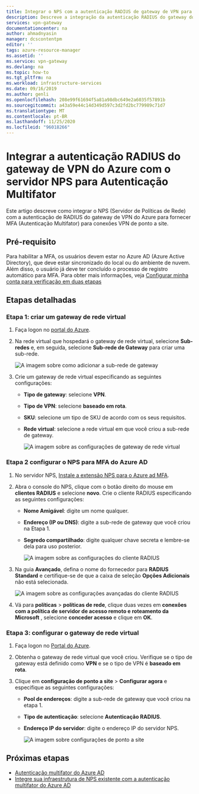 ```yaml
---
title: Integrar o NPS com a autenticação RADIUS de gateway de VPN para MFA
description: Descreve a integração da autenticação RADIUS do gateway do Azure com o servidor NPS para Autenticação Multifator.
services: vpn-gateway
documentationcenter: na
author: ahmadnyasin
manager: dcscontentpm
editor: ''
tags: azure-resource-manager
ms.assetid: ''
ms.service: vpn-gateway
ms.devlang: na
ms.topic: how-to
ms.tgt_pltfrm: na
ms.workload: infrastructure-services
ms.date: 09/16/2019
ms.author: genli
ms.openlocfilehash: 208e99f61694f5a81a98dbc649e2a6035f57891b
ms.sourcegitcommit: a43a59e44c14d349d597c3d2fd2bc779989c71d7
ms.translationtype: MT
ms.contentlocale: pt-BR
ms.lasthandoff: 11/25/2020
ms.locfileid: "96018266"
---
```

# <a name="integrate-azure-vpn-gateway-radius-authentication-with-nps-server-for-multi-factor-authentication"></a>Integrar a autenticação RADIUS do gateway de VPN do Azure com o servidor NPS para Autenticação Multifator 

Este artigo descreve como integrar o NPS (Servidor de Políticas de Rede) com a autenticação de RADIUS do gateway de VPN do Azure para fornecer MFA (Autenticação Multifator) para conexões VPN de ponto a site. 

## <a name="prerequisite"></a>Pré-requisito

Para habilitar a MFA, os usuários devem estar no Azure AD (Azure Active Directory), que deve estar sincronizado do local ou do ambiente de nuvem. Além disso, o usuário já deve ter concluído o processo de registro automático para MFA.  Para obter mais informações, veja [Configurar minha conta para verificação em duas etapas](../active-directory/user-help/multi-factor-authentication-end-user-first-time.md)

## <a name="detailed-steps"></a>Etapas detalhadas

### <a name="step-1-create-a-virtual-network-gateway"></a>Etapa 1: criar um gateway de rede virtual

1. Faça logon no [portal do Azure](https://portal.azure.com).
2. Na rede virtual que hospedará o gateway de rede virtual, selecione **Sub-redes** e, em seguida, selecione **Sub-rede de Gateway** para criar uma sub-rede. 

    ![A imagem sobre como adicionar a sub-rede de gateway](./media/vpn-gateway-radiuis-mfa-nsp/gateway-subnet.png)
3. Crie um gateway de rede virtual especificando as seguintes configurações:

    - **Tipo de gateway**: selecione **VPN**.
    - **Tipo de VPN**: selecione **baseado em rota**.
    - **SKU**: selecione um tipo de SKU de acordo com os seus requisitos.
    - **Rede virtual**: selecione a rede virtual em que você criou a sub-rede de gateway.

        ![A imagem sobre as configurações de gateway de rede virtual](./media/vpn-gateway-radiuis-mfa-nsp/create-vpn-gateway.png)


 
### <a name="step-2-configure-the-nps-for-azure-ad-mfa"></a>Etapa 2 configurar o NPS para MFA do Azure AD

1. No servidor NPS, [Instale a extensão NPS para o Azure ad MFA](../active-directory/authentication/howto-mfa-nps-extension.md#install-the-nps-extension).
2. Abra o console do NPS, clique com o botão direito do mouse em **clientes RADIUS** e selecione **novo**. Crie o cliente RADIUS especificando as seguintes configurações:

    - **Nome Amigável**: digite um nome qualquer.
    - **Endereço (IP ou DNS)**: digite a sub-rede de gateway que você criou na Etapa 1.
    - **Segredo compartilhado**: digite qualquer chave secreta e lembre-se dela para uso posterior.

      ![A imagem sobre as configurações do cliente RADIUS](./media/vpn-gateway-radiuis-mfa-nsp/create-radius-client1.png)

 
3.  Na guia **Avançado**, defina o nome do fornecedor para **RADIUS Standard** e certifique-se de que a caixa de seleção **Opções Adicionais** não está selecionada.

    ![A imagem sobre as configurações avançadas do cliente RADIUS](./media/vpn-gateway-radiuis-mfa-nsp/create-radius-client2.png)

4. Vá para **políticas**  >  **políticas de rede**, clique duas vezes em **conexões com a política de servidor de acesso remoto e roteamento da Microsoft** , selecione **conceder acesso** e clique em **OK**.

### <a name="step-3-configure-the-virtual-network-gateway"></a>Etapa 3: configurar o gateway de rede virtual

1. Faça logon no [Portal do Azure](https://portal.azure.com).
2. Obtenha o gateway de rede virtual que você criou. Verifique se o tipo de gateway está definido como **VPN** e se o tipo de VPN é **baseado em rota**.
3. Clique em **configuração de ponto a site**  >  **Configurar agora** e especifique as seguintes configurações:

    - **Pool de endereços**: digite a sub-rede de gateway que você criou na etapa 1.
    - **Tipo de autenticação**: selecione **Autenticação RADIUS**.
    - **Endereço IP do servidor**: digite o endereço IP do servidor NPS.

      ![A imagem sobre configurações de ponto a site](./media/vpn-gateway-radiuis-mfa-nsp/configure-p2s.png)

## <a name="next-steps"></a>Próximas etapas

- [Autenticação multifator do Azure AD](../active-directory/authentication/concept-mfa-howitworks.md)
- [Integre sua infraestrutura de NPS existente com a autenticação multifator do Azure AD](../active-directory/authentication/howto-mfa-nps-extension.md)